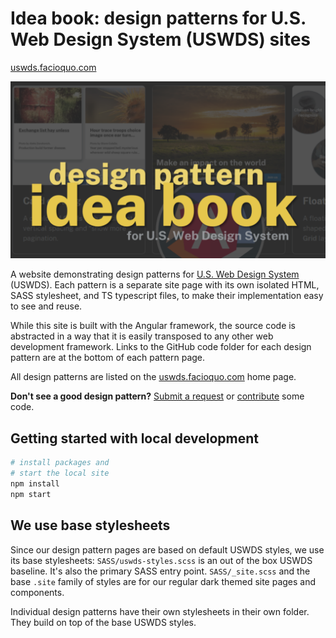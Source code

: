 # Idea book: design patterns for U.S. Web Design System (USWDS) sites

[uswds.facioquo.com](https://uswds.facioquo.com)

[![website screenshot](/src/assets/images/social-card.png?v=YYYY.MM.DD)](https://uswds.facioquo.com)

A website demonstrating design patterns for [U.S. Web Design System](https://designsystem.digital.gov) (USWDS).  Each pattern is a separate site page with its own isolated HTML, SASS stylesheet, and TS typescript files, to make their implementation easy to see and reuse.

While this site is built with the Angular framework, the source code is abstracted in a way that it is easily transposed to any other web development framework.  Links to the GitHub code folder for each design pattern are at the bottom of each pattern page.

All design patterns are listed on the [uswds.facioquo.com](https://uswds.facioquo.com) home page.

**Don't see a good design pattern?**  [Submit a request](https://github.com/facioquo/uswds-design-patterns/issues/new/choose) or [contribute](https://github.com/facioquo/.github/blob/main/CONTRIBUTING.md) some code.

## Getting started with local development

```bash
# install packages and 
# start the local site
npm install
npm start
```

## We use base stylesheets

Since our design pattern pages are based on default USWDS styles, we use its base stylesheets: `SASS/uswds-styles.scss` is an out of the box USWDS baseline.  It's also the primary SASS entry point.  `SASS/_site.scss` and the base `.site` family of styles are for our regular dark themed site pages and components.

Individual design patterns have their own stylesheets in their own folder.  They build on top of the base USWDS styles.
